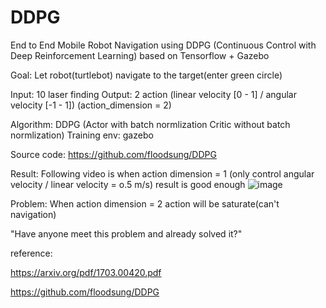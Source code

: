 # DDPG

End to End Mobile Robot Navigation using DDPG 
(Continuous Control with Deep Reinforcement Learning) based on Tensorflow + Gazebo

Goal: Let robot(turtlebot) navigate to the target(enter green circle)

Input: 10 laser finding
Output: 2 action (linear velocity [0 - 1] / angular velocity [-1 - 1]) (action_dimension = 2)

Algorithm: DDPG (Actor with batch normlization Critic without batch normlization)
Training env: gazebo

Source code: https://github.com/floodsung/DDPG

Result:
Following video is when action dimension = 1 (only control angular velocity / linear velocity = o.5 m/s)
result is good enough
![image](https://github.com/m5823779/DDPG/blob/master/github.gif)


Problem:
When action dimension = 2
action will be saturate(can't navigation)

"Have anyone meet this problem and already solved it?"


reference:

https://arxiv.org/pdf/1703.00420.pdf

https://github.com/floodsung/DDPG
